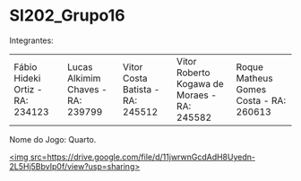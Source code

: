 # SI202_Grupo16

Integrantes:

<table>
 <tr>
<td> Fábio Hideki Ortiz - RA: 234123 </td>
<td> Lucas Alkimim Chaves - RA: 239799 </td>
<td> Vitor Costa Batista - RA: 245512 </td>
<td> Vitor Roberto Kogawa de Moraes - RA: 245582 </td>
<td> Roque Matheus Gomes Costa - RA: 260613 </td>
 </tr>
</table>
 
Nome do Jogo: Quarto.

<a href = "https://colab.research.google.com/drive/1J5hD9w-Y7OHrbeUwnBR6RxF0zXSnfDUG?usp=sharing">
 
 <img src=https://drive.google.com/file/d/11jwrwnGcdAdH8Uyedn-2L5Hj5BbvIp0f/view?usp=sharing>

</a>


